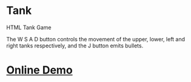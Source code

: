 # Tank

<p>HTML Tank Game</p>

<p>The W S A D button controls the movement of the upper, lower, left and right tanks respectively, and the J button emits bullets.</p>


<a href='https://jianfeng418.github.io/Tank/Tank/tank.html'><h1>Online Demo</h1></a>
